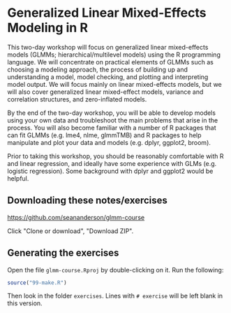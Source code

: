 # Generalized Linear Mixed-Effects Modeling in R

This two-day workshop will focus on generalized linear mixed-effects models (GLMMs; hierarchical/multilevel models) using the R programming language. We will concentrate on practical elements of GLMMs such as choosing a modeling approach, the process of building up and understanding a model, model checking, and plotting and interpreting model output. We will focus mainly on linear mixed-effects models, but we will also cover generalized linear mixed-effect models, variance and correlation structures, and zero-inflated models.

By the end of the two-day workshop, you will be able to develop models using your own data and troubleshoot the main problems that arise in the process. You will also become familiar with a number of R packages that can fit GLMMs (e.g. lme4, nlme, glmmTMB) and R packages to help manipulate and plot your data and models (e.g. dplyr, ggplot2, broom).

Prior to taking this workshop, you should be reasonably comfortable with R and linear regression, and ideally have some experience with GLMs (e.g. logistic regression). Some background with dplyr and ggplot2 would be helpful.

## Downloading these notes/exercises

<https://github.com/seananderson/glmm-course>

Click "Clone or download", "Download ZIP".

## Generating the exercises

Open the file `glmm-course.Rproj` by double-clicking on it. Run the following:

``` r
source("99-make.R")
```

Then look in the folder `exercises`. Lines with `# exercise` will be left blank in this version.
